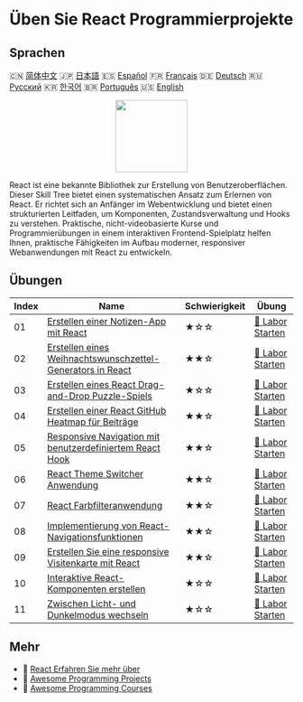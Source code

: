 # Üben Sie React Programmierprojekte

## Sprachen

🇨🇳 [简体中文](README_zh.md) 🇯🇵 [日本語](README_ja.md) 🇪🇸 [Español](README_es.md) 🇫🇷 [Français](README_fr.md) 🇩🇪 [Deutsch](README_de.md) 🇷🇺 [Русский](README_ru.md) 🇰🇷 [한국어](README_ko.md) 🇧🇷 [Português](README_pt.md) 🇺🇸 [English](README.md) 

<div align="center">
<img width="128px" src="https://file.labex.io/path/nUDMNpUKFvpT.png">
</div>

React ist eine bekannte Bibliothek zur Erstellung von Benutzeroberflächen. Dieser Skill Tree bietet einen systematischen Ansatz zum Erlernen von React. Er richtet sich an Anfänger im Webentwicklung und bietet einen strukturierten Leitfaden, um Komponenten, Zustandsverwaltung und Hooks zu verstehen. Praktische, nicht-videobasierte Kurse und Programmierübungen in einem interaktiven Frontend-Spielplatz helfen Ihnen, praktische Fähigkeiten im Aufbau moderner, responsiver Webanwendungen mit React zu entwickeln.

## Übungen

|   Index | Name                                                                                                                                              | Schwierigkeit   | Übung                                                                                                   |
|---------|---------------------------------------------------------------------------------------------------------------------------------------------------|-----------------|---------------------------------------------------------------------------------------------------------|
|      01 | [Erstellen einer Notizen-App mit React](https://labex.io/de/courses/project-create-a-notes-app-using-react)                                       | ★☆☆             | [🚀 Labor Starten](https://labex.io/de/courses/project-create-a-notes-app-using-react)                  |
|      02 | [Erstellen eines Weihnachtswunschzettel-Generators in React](https://labex.io/de/courses/project-building-a-christmas-wish-list-builder-in-react) | ★★☆             | [🚀 Labor Starten](https://labex.io/de/courses/project-building-a-christmas-wish-list-builder-in-react) |
|      03 | [Erstellen eines React Drag-and-Drop Puzzle-Spiels](https://labex.io/de/courses/project-building-a-react-drag-and-drop-puzzle-game)               | ★☆☆             | [🚀 Labor Starten](https://labex.io/de/courses/project-building-a-react-drag-and-drop-puzzle-game)      |
|      04 | [Erstellen einer React GitHub Heatmap für Beiträge](https://labex.io/de/courses/project-building-a-react-github-heatmap-contributions)            | ★★☆             | [🚀 Labor Starten](https://labex.io/de/courses/project-building-a-react-github-heatmap-contributions)   |
|      05 | [Responsive Navigation mit benutzerdefiniertem React Hook](https://labex.io/de/courses/project-browser-window-size)                               | ★★☆             | [🚀 Labor Starten](https://labex.io/de/courses/project-browser-window-size)                             |
|      06 | [React Theme Switcher Anwendung](https://labex.io/de/courses/project-change-page-theme)                                                           | ★★☆             | [🚀 Labor Starten](https://labex.io/de/courses/project-change-page-theme)                               |
|      07 | [React Farbfilteranwendung](https://labex.io/de/courses/project-colour-filter)                                                                    | ★★☆             | [🚀 Labor Starten](https://labex.io/de/courses/project-colour-filter)                                   |
|      08 | [Implementierung von React-Navigationsfunktionen](https://labex.io/de/courses/project-navigation-features)                                        | ★★☆             | [🚀 Labor Starten](https://labex.io/de/courses/project-navigation-features)                             |
|      09 | [Erstellen Sie eine responsive Visitenkarte mit React](https://labex.io/de/courses/project-personal-card-generator)                               | ★★☆             | [🚀 Labor Starten](https://labex.io/de/courses/project-personal-card-generator)                         |
|      10 | [Interaktive React-Komponenten erstellen](https://labex.io/de/courses/project-show-and-hide)                                                      | ★☆☆             | [🚀 Labor Starten](https://labex.io/de/courses/project-show-and-hide)                                   |
|      11 | [Zwischen Licht- und Dunkelmodus wechseln](https://labex.io/de/courses/project-switch-between-light-and-dark)                                     | ★☆☆             | [🚀 Labor Starten](https://labex.io/de/courses/project-switch-between-light-and-dark)                   |

## Mehr

- 🔗 [React Erfahren Sie mehr über](https://labex.io/de/skilltrees/react)
- 🔗 [Awesome Programming Projects](https://github.com/labex-labs/awesome-programming-projects)
- 🔗 [Awesome Programming Courses](https://github.com/labex-labs/awesome-programming-courses)

